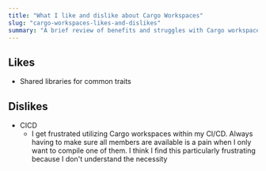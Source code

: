 ```yaml
---
title: "What I like and dislike about Cargo Workspaces"
slug: "cargo-workspaces-likes-and-dislikes"
summary: "A brief review of benefits and struggles with Cargo workspaces"
---
```


## Likes

- Shared libraries for common traits

## Dislikes

- CICD
    - I get frustrated utilizing Cargo workspaces within my CI/CD. Always having to make sure all members are available
      is a pain when I only want to compile one of them. I think I find this particularly frustrating because I don't
      understand the necessity

    